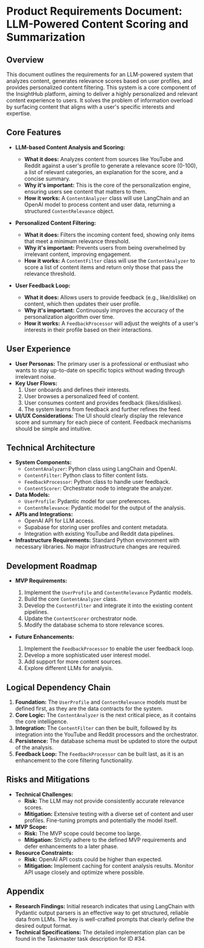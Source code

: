 # Product Requirements Document: LLM-Powered Content Scoring and Summarization

## Overview

This document outlines the requirements for an LLM-powered system that analyzes content, generates relevance scores based on user profiles, and provides personalized content filtering. This system is a core component of the InsightHub platform, aiming to deliver a highly personalized and relevant content experience to users. It solves the problem of information overload by surfacing content that aligns with a user's specific interests and expertise.

## Core Features

*   **LLM-based Content Analysis and Scoring:**
    *   **What it does:** Analyzes content from sources like YouTube and Reddit against a user's profile to generate a relevance score (0-100), a list of relevant categories, an explanation for the score, and a concise summary.
    *   **Why it's important:** This is the core of the personalization engine, ensuring users see content that matters to them.
    *   **How it works:** A `ContentAnalyzer` class will use LangChain and an OpenAI model to process content and user data, returning a structured `ContentRelevance` object.

*   **Personalized Content Filtering:**
    *   **What it does:** Filters the incoming content feed, showing only items that meet a minimum relevance threshold.
    *   **Why it's important:** Prevents users from being overwhelmed by irrelevant content, improving engagement.
    *   **How it works:** A `ContentFilter` class will use the `ContentAnalyzer` to score a list of content items and return only those that pass the relevance threshold.

*   **User Feedback Loop:**
    *   **What it does:** Allows users to provide feedback (e.g., like/dislike) on content, which then updates their user profile.
    *   **Why it's important:** Continuously improves the accuracy of the personalization algorithm over time.
    *   **How it works:** A `FeedbackProcessor` will adjust the weights of a user's interests in their profile based on their interactions.

## User Experience

*   **User Personas:** The primary user is a professional or enthusiast who wants to stay up-to-date on specific topics without wading through irrelevant noise.
*   **Key User Flows:**
    1.  User onboards and defines their interests.
    2.  User browses a personalized feed of content.
    3.  User consumes content and provides feedback (likes/dislikes).
    4.  The system learns from feedback and further refines the feed.
*   **UI/UX Considerations:** The UI should clearly display the relevance score and summary for each piece of content. Feedback mechanisms should be simple and intuitive.

## Technical Architecture

*   **System Components:**
    *   `ContentAnalyzer`: Python class using LangChain and OpenAI.
    *   `ContentFilter`: Python class to filter content lists.
    *   `FeedbackProcessor`: Python class to handle user feedback.
    *   `ContentScorer`: Orchestrator node to integrate the analyzer.
*   **Data Models:**
    *   `UserProfile`: Pydantic model for user preferences.
    *   `ContentRelevance`: Pydantic model for the output of the analysis.
*   **APIs and Integrations:**
    *   OpenAI API for LLM access.
    *   Supabase for storing user profiles and content metadata.
    *   Integration with existing YouTube and Reddit data pipelines.
*   **Infrastructure Requirements:** Standard Python environment with necessary libraries. No major infrastructure changes are required.

## Development Roadmap

*   **MVP Requirements:**
    1.  Implement the `UserProfile` and `ContentRelevance` Pydantic models.
    2.  Build the core `ContentAnalyzer` class.
    3.  Develop the `ContentFilter` and integrate it into the existing content pipelines.
    4.  Update the `ContentScorer` orchestrator node.
    5.  Modify the database schema to store relevance scores.

*   **Future Enhancements:**
    1.  Implement the `FeedbackProcessor` to enable the user feedback loop.
    2.  Develop a more sophisticated user interest model.
    3.  Add support for more content sources.
    4.  Explore different LLMs for analysis.

## Logical Dependency Chain

1.  **Foundation:** The `UserProfile` and `ContentRelevance` models must be defined first, as they are the data contracts for the system.
2.  **Core Logic:** The `ContentAnalyzer` is the next critical piece, as it contains the core intelligence.
3.  **Integration:** The `ContentFilter` can then be built, followed by its integration into the YouTube and Reddit processors and the orchestrator.
4.  **Persistence:** The database schema must be updated to store the output of the analysis.
5.  **Feedback Loop:** The `FeedbackProcessor` can be built last, as it is an enhancement to the core filtering functionality.

## Risks and Mitigations

*   **Technical Challenges:**
    *   **Risk:** The LLM may not provide consistently accurate relevance scores.
    *   **Mitigation:** Extensive testing with a diverse set of content and user profiles. Fine-tuning prompts and potentially the model itself.
*   **MVP Scope:**
    *   **Risk:** The MVP scope could become too large.
    *   **Mitigation:** Strictly adhere to the defined MVP requirements and defer enhancements to a later phase.
*   **Resource Constraints:**
    *   **Risk:** OpenAI API costs could be higher than expected.
    *   **Mitigation:** Implement caching for content analysis results. Monitor API usage closely and optimize where possible.

## Appendix

*   **Research Findings:** Initial research indicates that using LangChain with Pydantic output parsers is an effective way to get structured, reliable data from LLMs. The key is well-crafted prompts that clearly define the desired output format.
*   **Technical Specifications:** The detailed implementation plan can be found in the Taskmaster task description for ID #34.